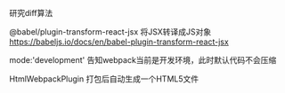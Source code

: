 研究diff算法

@babel/plugin-transform-react-jsx   将JSX转译成JS对象
https://babeljs.io/docs/en/babel-plugin-transform-react-jsx

mode:'development'  告知webpack当前是开发环境，此时默认代码不会压缩

HtmlWebpackPlugin  打包后自动生成一个HTML5文件